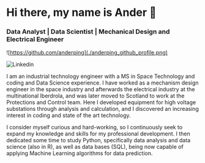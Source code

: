 # Hi there, my name is Ander 👋
### Data Analyst | Data Scientist | Mechanical Design and Electrical Engineer

![https://github.com/anderping](./anderping_github_profile.png)

![Linkedin](https://img.shields.io/badge/Linkedin-blue?link=https%3A%2F%2Fwww.linkedin.com%2Fin%2Fander-p-336543162%2F%3Flocale%3Den_US%26trk%3Dopento_sprofile_details)


I am an industrial technology engineer with a MS in Space Technology and coding and Data Science experience. I have worked as a mechanism design engineer in the space industry and afterwards the electrical industry at the multinational Iberdrola, and was later moved to Scotland to work at the Protections and Control team. Here I developed equipment for high voltage substations through analysis and calculation, and I discovered an increasing interest in coding and state of the art technology. 

I consider myself curious and hard-working, so I continuously seek to expand my knowledge and skills for my professional development. I then dedicated some time to study Python, specifically data analysis and data science (also in R), as well as data bases (SQL), being now capable of applying Machine Learning algorithms for data prediction.
